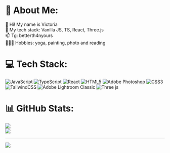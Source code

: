 # 💫 About Me:
👋 Hi! My name is Victoria<br>🌱 My tech stack: Vanilla JS, TS, React, Three.js<br>📫 Tg: betterth4nyours<br>🤸🏻‍♀️ Hobbies: yoga, painting, photo and reading


# 💻 Tech Stack:
![JavaScript](https://img.shields.io/badge/javascript-%23323330.svg?style=for-the-badge&logo=javascript&logoColor=%23F7DF1E) ![TypeScript](https://img.shields.io/badge/typescript-%23007ACC.svg?style=for-the-badge&logo=typescript&logoColor=white) ![React](https://img.shields.io/badge/react-%2320232a.svg?style=for-the-badge&logo=react&logoColor=%2361DAFB) ![HTML5](https://img.shields.io/badge/html5-%23E34F26.svg?style=for-the-badge&logo=html5&logoColor=white) ![Adobe Photoshop](https://img.shields.io/badge/adobe%20photoshop-%2331A8FF.svg?style=for-the-badge&logo=adobe%20photoshop&logoColor=white) ![CSS3](https://img.shields.io/badge/css3-%231572B6.svg?style=for-the-badge&logo=css3&logoColor=white) ![TailwindCSS](https://img.shields.io/badge/tailwindcss-%2338B2AC.svg?style=for-the-badge&logo=tailwind-css&logoColor=white) ![Adobe Lightroom Classic](https://img.shields.io/badge/Adobe%20Lightroom%20Classic-31A8FF.svg?style=for-the-badge&logo=Adobe%20Lightroom%20Classic&logoColor=white) ![Three js](https://img.shields.io/badge/threejs-black?style=for-the-badge&logo=three.js&logoColor=white)
# 📊 GitHub Stats:
<!-- ![](https://github-readme-stats.vercel.app/api?username=taigetaa&theme=default&hide_border=false&include_all_commits=false&count_private=false)<br/> -->
![](https://github-readme-streak-stats.herokuapp.com/?user=taigetaa&theme=default&hide_border=false)<br/>
![](https://github-readme-stats.vercel.app/api/top-langs/?username=taigetaa&theme=default&hide_border=false&include_all_commits=false&count_private=false&layout=compact)

---
[![](https://visitcount.itsvg.in/api?id=taigetaa&icon=2&color=12)](https://visitcount.itsvg.in)

<!-- Proudly created with GPRM ( https://gprm.itsvg.in ) -->
